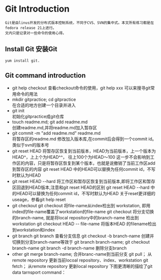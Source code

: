 # Git Introduction
    Git是由linus开发的分布式版本控制系统，不同于CVS、SVN的集中式。本文所有练习都是在fedora release 21上进行。
    文内只是记录对一些命令的使用心得。
## Install Git 安装Git
    yum install git.
## Git command introduction
- git help checkout
    查看checkout命令的使用，git help xxx 可以来搜寻git常用命令的用法
- mkdir gitpractice; cd gitpractice  
    在合适的地方创建一个目录并进入
- git init  
    初始化gitpractice成git仓库
- touch readme.md; git add readme.md  
    创建readme.md,并将readme.md加入暂存区
- git commit -m "add readme.md" readme.md  
    将暂存区的readme.md 修改加入版本库,在commit后会得到一个commit id。类似于svn的版本号
- git reset HEAD
    将暂存区恢复到当前版本，HEAD为当前版本，上一个版本为HEAD^，上上个为HEAD^^， 往上100个为HEAD～100
    这一步不会影响到工作区的内容，只是将暂存区恢复到某个版本，也就是说撤销了当前工作区add到暂存区的内容
    git reset HEAD 中的HEAD可以替换为任何commit id，不写时默认为HEAD
- git reset HEAD --hard
    将工作区和暂存区恢复到当前版本,即将工作区和暂存区回退到HEAD版本,注意和git reset HEAD的区别
    git reset HEAD --hard 中的HEAD可以替换为任何commit id，不写时默认为HEAD
    关于reset更详细的useage，参看git help reset
- git checkout 
    git checkout <file-name> 将file-name从index检出到 workstation, 即用index的file-name覆盖了workstation的file-name
    git checkout <branch-name> 将分支切换的branch-name, 就是将local repository中的branch-name 检出到workstation
    git checkout HEAD -- file-name 将版本HEAD 的filename检出到workstation和index 
- git branch
    git branch 查看分支信息
    git checkout -b branch-name 创建并切换到分支branch-name等效于 git branch branch-name; git checkout branch-name
    git branch -d branch-name 删除分支branch
- other
    git merge branch-name; 合并branc-name到当前分支
    git pull； 从remote repository 更新当前locoal repository、index、workstation
    git fetch； 从remote repository 更新local repository
    下图更清晰的描绘了git data tarnsport command：
